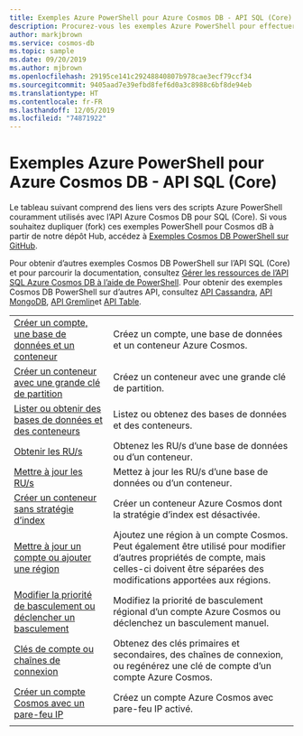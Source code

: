```yaml
---
title: Exemples Azure PowerShell pour Azure Cosmos DB - API SQL (Core)
description: Procurez-vous les exemples Azure PowerShell pour effectuer diverses tâches courantes dans les comptes d’API SQL Azure Cosmos DB
author: markjbrown
ms.service: cosmos-db
ms.topic: sample
ms.date: 09/20/2019
ms.author: mjbrown
ms.openlocfilehash: 29195ce141c29248840807b978cae3ecf79ccf34
ms.sourcegitcommit: 9405aad7e39efbd8fef6d0a3c8988c6bf8de94eb
ms.translationtype: HT
ms.contentlocale: fr-FR
ms.lasthandoff: 12/05/2019
ms.locfileid: "74871922"
---
```

# <a name="azure-powershell-samples-for-azure-cosmos-db---sql-core-api"></a>Exemples Azure PowerShell pour Azure Cosmos DB - API SQL (Core)

Le tableau suivant comprend des liens vers des scripts Azure PowerShell couramment utilisés avec l’API Azure Cosmos DB pour SQL (Core). Si vous souhaitez dupliquer (fork) ces exemples PowerShell pour Cosmos dB à partir de notre dépôt Hub, accédez à [Exemples Cosmos DB PowerShell sur GitHub](https://github.com/Azure/azure-docs-powershell-samples/tree/master/cosmosdb).

Pour obtenir d’autres exemples Cosmos DB PowerShell sur l’API SQL (Core) et pour parcourir la documentation, consultez [Gérer les ressources de l’API SQL Azure Cosmos DB à l’aide de PowerShell](manage-with-powershell.md). Pour obtenir des exemples Cosmos DB PowerShell sur d’autres API, consultez [API Cassandra](powershell-samples-cassandra.md), [API MongoDB](powershell-samples-mongodb.md), [API Gremlin](powershell-samples-gremlin.md)et [API Table](powershell-samples-table.md).

| | |
|---|---|
|[Créer un compte, une base de données et un conteneur](scripts/powershell/sql/ps-sql-create.md?toc=%2fpowershell%2fmodule%2ftoc.json)| Créez un compte, une base de données et un conteneur Azure Cosmos. |
|[Créer un conteneur avec une grande clé de partition](scripts/powershell/sql/ps-sql-container-create-large-partition-key.md?toc=%2fpowershell%2fmodule%2ftoc.json)| Créez un conteneur avec une grande clé de partition. |
|[Lister ou obtenir des bases de données et des conteneurs](scripts/powershell/sql/ps-sql-list-get.md?toc=%2fpowershell%2fmodule%2ftoc.json)| Listez ou obtenez des bases de données et des conteneurs. |
|[Obtenir les RU/s](scripts/powershell/sql/ps-sql-ru-get.md?toc=%2fpowershell%2fmodule%2ftoc.json)| Obtenez les RU/s d’une base de données ou d’un conteneur. |
|[Mettre à jour les RU/s](scripts/powershell/sql/ps-sql-ru-update.md?toc=%2fpowershell%2fmodule%2ftoc.json)| Mettez à jour les RU/s d’une base de données ou d’un conteneur. |
|[Créer un conteneur sans stratégie d’index](scripts/powershell/sql/ps-sql-container-create-index-none.md?toc=%2fpowershell%2fmodule%2ftoc.json) | Créer un conteneur Azure Cosmos dont la stratégie d’index est désactivée.|
|[Mettre à jour un compte ou ajouter une région](scripts/powershell/common/ps-account-update.md?toc=%2fpowershell%2fmodule%2ftoc.json)| Ajoutez une région à un compte Cosmos. Peut également être utilisé pour modifier d’autres propriétés de compte, mais celles-ci doivent être séparées des modifications apportées aux régions. |
|[Modifier la priorité de basculement ou déclencher un basculement](scripts/powershell/common/ps-account-failover-priority-update.md?toc=%2fpowershell%2fmodule%2ftoc.json)| Modifiez la priorité de basculement régional d’un compte Azure Cosmos ou déclenchez un basculement manuel. |
|[Clés de compte ou chaînes de connexion](scripts/powershell/common/ps-account-keys-connection-strings.md?toc=%2fpowershell%2fmodule%2ftoc.json)| Obtenez des clés primaires et secondaires, des chaînes de connexion, ou regénérez une clé de compte d’un compte Azure Cosmos. |
|[Créer un compte Cosmos avec un pare-feu IP](scripts/powershell/common/ps-account-firewall-create.md?toc=%2fpowershell%2fmodule%2ftoc.json)| Créez un compte Azure Cosmos avec pare-feu IP activé. |
|||
